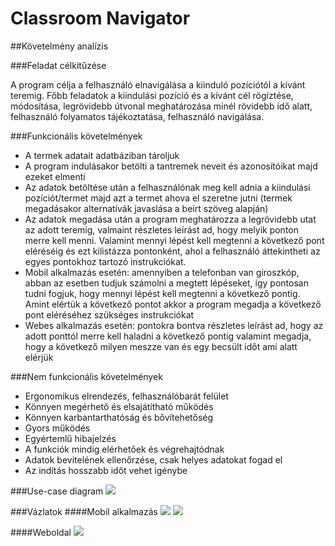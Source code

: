 # Classroom Navigator

##Követelmény analízis

###Feladat célkitűzése

A program célja a felhasználó elnavigálása a kiinduló pozíciótól a kívánt teremig. Főbb feladatok
a kiindulási pozíció és a kívánt cél rögíztése, módosítása, legrövidebb útvonal meghatározása
minél rövidebb idő alatt, felhasználó folyamatos tájékoztatása, felhasználó navigálása.

###Funkcionális követelmények

* A termek adatait adatbáziban tároljuk
* A program indulásakor betölti a tantremek neveit és azonosítóikat majd ezeket elmenti
* Az adatok betöltése után a felhasználónak meg kell adnia a kiindulási pozíciót/termet majd azt a termet ahova el szeretne jutni (termek megadásakor alternatívák javaslása a beírt szöveg alapján)
* Az adatok megadása után a program meghatározza a legrövidebb utat az adott teremig, valmaint részletes leírást ad, hogy melyik ponton merre kell menni. Valamint mennyi lépést kell megtenni a következő pont eléréséig és ezt kilistázza pontonként, ahol a felhasználó áttekintheti az egyes pontokhoz tartozó instrukciókat.
* Mobil alkalmazás esetén: amennyiben a telefonban van giroszkóp, abban az esetben tudjuk számolni a megtett lépéseket, így pontosan tudni fogjuk, hogy mennyi lépést kell megtenni a következő pontig. Amint elértük a következő pontot akkor a program megadja a következő pont eléréséhez szükséges instrukciókat
* Webes alkalmazás esetén: pontokra bontva részletes leírást ad, hogy az adott ponttól merre kell haladni a következő pontig valamint megadja, hogy a következő milyen meszze van és egy becsült időt ami alatt elérjük

###Nem funkcionális követelmények

* Ergonomikus elrendezés, felhasználóbarát felület
* Könnyen megérhető és elsajátítható működés
* Könnyen karbantarthatóság és bővítehetőség
* Gyors működés
* Egyértemlű hibajelzés
* A funkciók mindig elérhetőek és végrehajtódnak
* Adatok bevitelének ellenőrzése, csak helyes adatokat fogad el
* Az indítás hosszabb időt vehet igénybe

###Use-case diagram
![][use_case]

###Vázlatok
####Mobil alkalmazás
![][phone_home]
![][phone_search]

####Weboldal
![][web_page]

[use_case]: Images/nomnoml_use_case.png
[phone_home]: Images/home_page.png
[phone_search]: Images/navigation_page.png
[web_page]: Images/web.png
